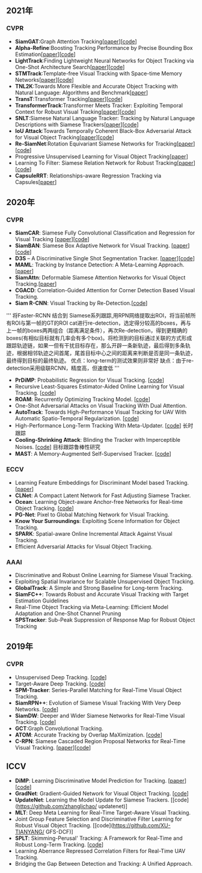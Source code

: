 
## 2021年
### CVPR
- **SiamGAT**:Graph Attention Tracking[[paper](https://arxiv.org/abs/2011.11204)][[code](https://github.com/ohhhyeahhh/SiamGAT)]
- **Alpha-Refine**:Boosting Tracking Performance by Precise Bounding Box Estimation[[paper](https://arxiv.org/abs/2012.06815)][[code](https://github.com/MasterBin-IIAU/AlphaRefine)]
- **LightTrack**:Finding Lightweight Neural Networks for Object Tracking via One-Shot Architecture Search[[paper](https://arxiv.org/abs/2104.14545)][[code](https://github.com/researchmm/LightTrack)]
- **STMTrack**:Template-free Visual Tracking with Space-time Memory Networks[[paper](https://arxiv.org/abs/2104.00324)][[code](https://github.com/fzh0917/STMTrack)]
- **TNL2K**:Towards More Flexible and Accurate Object Tracking with Natural Language: Algorithms and Benchmark[[paper](https://arxiv.org/abs/2103.16746)]
- **TransT**:Transformer Tracking[[paper](https://arxiv.org/abs/2103.15436)][[code](https://github.com/chenxin-dlut/TransT)]
- **TransformerTrack**:Transformer Meets Tracker: Exploiting Temporal Context for Robust Visual Tracking[[paper](https://arxiv.org/pdf/2103.11681)][[code](https://github.com/594422814/TransformerTrack)]
- **SNLT**:Siamese Natural Language Tracker: Tracking by Natural Language Descriptions with Siamese Trackers[[paper](https://arxiv.org/pdf/1912.02048.pdf)][[code](https://github.com/fredfung007/snlt)]
- **IoU Attack**:Towards Temporally Coherent Black-Box Adversarial Attack for Visual Object Tracking[[paper](https://arxiv.org/pdf/2103.14938.pdf)][[code](https://github.com/VISION-SJTU/IoUattack)]
- **Re-SiamNet**:Rotation Equivariant Siamese Networks for Tracking[[paper](https://arxiv.org/abs/2012.13078)][[code](https://github.com/dkgupta90/re-siamnet)]
- Progressive Unsupervised Learning for Visual Object Tracking[[paper](https://openaccess.thecvf.com/content/CVPR2021/papers/Wu_Progressive_Unsupervised_Learning_for_Visual_Object_Tracking_CVPR_2021_paper.pdf)]
- Learning To Filter: Siamese Relation Network for Robust Tracking[[paper](http://arxiv.org/abs/2104.00829)][[code](https://github.com/hqucv/siamrn)]
- **CapsuleRRT**: Relationships-aware Regression Tracking via Capsules[[paper](https://openaccess.thecvf.com/content/CVPR2021/papers/Ma_CapsuleRRT_Relationships-Aware_Regression_Tracking_via_Capsules_CVPR_2021_paper.pdf)]


## 2020年
### CVPR
- **SiamCAR**: Siamese Fully Convolutional Classification and Regression for Visual Tracking [[paper](https://openaccess.thecvf.com/content_CVPR_2020/html/Guo_SiamCAR_Siamese_Fully_Convolutional_Classification_and_Regression_for_Visual_Tracking_CVPR_2020_paper.html)][[code](https://github.com/ohhhyeahhh/SiamCAR)]
- **SiamBAN**: Siamese Box Adaptive Network for Visual Tracking. [[paper](https://github.com/hqucv/siamban)][[code](https://github.com/hqucv/siamban)]
- **D3S** – A Discriminative Single Shot Segmentation Tracker. [[paper](https://arxiv.org/abs/1911.08862)][[code](https://github.com/alanlukezic/d3s)]
- **MAML**: Tracking by Instance Detection: A Meta-Learning Approach. [[paper](https://arxiv.org/abs/2004.00830)]
- **SiamAttn**: Deformable Siamese Attention Networks for Visual Object Tracking.[[paper](https://openaccess.thecvf.com/content_CVPR_2020/papers/Yu_Deformable_Siamese_Attention_Networks_for_Visual_Object_Tracking_CVPR_2020_paper.pdf)]
- **CGACD**: Correlation-Guided Attention for Corner Detection Based Visual Tracking.
- **Siam R-CNN**: Visual Tracking by Re-Detection.[[code](http://www.vision.rwth-aachen.de/page/siamrcnn)]

'''
将Faster-RCNN 结合到 Siamese系列跟踪,用RPN网络提取出ROI，将当前帧所有ROI与第一帧的GT的ROI cat进行re-detection，选定得分较高的boxes，再与上一帧的boxes两两组合（距离满足条件），再次Re-detection，得到更精确的boxes(有相似目标就有几率会有多个box)。将检测到的目标通过关联的方式形成跟踪轨迹链，如果一但有干扰目标存在，那么开辟一条新轨迹，最后得到多条轨迹，根据相邻轨迹之间首尾，尾首目标中心之间的距离来判断是否是同一条轨迹，最终得到目标的最终轨迹。
优点：long-term的测试效果则非常好
缺点：由于re-detection采用级联RCNN，精度高，但速度低
'''

- **PrDiMP**: Probabilistic Regression for Visual Tracking. [[code](https://github.com/visionml/pytracking)]
- Recursive Least-Squares Estimator-Aided Online Learning for Visual Tracking. [[code](https://github.com/Amgao/RLS-RTMDNet)]
- **ROAM**: Recurrently Optimizing Tracking Model. [[code](https://github.com/skyoung/ROAM)]
- One-Shot Adversarial Attacks on Visual Tracking With Dual Attention.
- **AutoTrack**: Towards High-Performance Visual Tracking for UAV With Automatic Spatio-Temporal Regularization. [[code](https://github.com/vision4robotics/AutoTrack)]
- High-Performance Long-Term Tracking With Meta-Updater. [[code](https://github.com/Daikenan/LTMU)]
长时跟踪
- **Cooling-Shrinking Attack**: Blinding the Tracker with Imperceptible Noises. [[code](https://github.com/MasterBin-IIAU/CSA)]
目标跟踪鲁棒性研究
- **MAST**: A Memory-Augmented Self-Supervised Tracker. [[code](https://github.com/zlai0/MAST)]

### ECCV
- Learning Feature Embeddings for Discriminant Model based Tracking. [[paper](https://arxiv.org/pdf/1906.10414v2)]
- **CLNet**: A Compact Latent Network for Fast Adjusting Siamese Tracker. 
- **Ocean**: Learning Object-aware Anchor-free Networks for Real-time Object Tracking. [[code](https://github.com/researchmm/TracKit)]
- **PG-Net**: Pixel to Global Matching Network for
Visual Tracking. 
- **Know Your Surroundings**: Exploiting Scene Information for Object Tracking.
- **SPARK**: Spatial-aware Online Incremental Attack Against Visual Tracking.
- Efficient Adversarial Attacks for Visual Object Tracking.

### AAAI
- Discriminative and Robust Online Learning for Siamese Visual Tracking.
- Exploiting Spatial Invariance for Scalable Unsupervised Object Tracking.
- **GlobalTrack**: A Simple and Strong Baseline for Long-term Tracking.
- **SiamFC++**: Towards Robust and Accurate Visual Tracking with Target Estimation Guidelines
- Real-Time Object Tracking via Meta-Learning: Efficient Model Adaptation and One-Shot Channel Pruning
- **SPSTracker**: Sub-Peak Suppression of Response Map for Robust Object Tracking

## 2019年

### CVPR
- Unsupervised Deep Tracking. [[code](https://github.com/594422814/UDT)]
- Target-Aware Deep Tracking. [[code](https://github.com/XinLi-zn/TADT)]
- **SPM-Tracker**: Series-Parallel Matching for Real-Time Visual Object Tracking. 
- **SiamRPN++**: Evolution of Siamese Visual Tracking With Very Deep Networks. [[code](https://github.com/STVIR/pysot)]
- **SiamDW**: Deeper and Wider Siamese Networks for Real-Time Visual Tracking. [[code](https://github.com/researchmm/SiamDW)]
- **GCT**:Graph Convolutional Tracking. 
- **ATOM**: Accurate Tracking by Overlap MaXimization. [[code](https://github.com/visionml/pytracking)]
- **C-RPN**: Siamese Cascaded Region Proposal Networks for Real-Time Visual Tracking. [[paper](https://arxiv.org/pdf/1812.06148.pdf)][[code](https://bitbucket.org/hengfan/crpn/src/master/)]


## ICCV
- **DiMP**: Learning Discriminative Model Prediction for Tracking. [[paper](https://arxiv.org/pdf/1904.07220.pdf)] [[code](https://github.com/visionml/pytracking)]
- **GradNet**: Gradient-Guided Network for Visual Object Tracking. [[code](https://github.com/LPXTT/GradNet-Tensorflow)]
- **UpdateNet**: Learning the Model Update for Siamese Trackers. [[code](https://github.com/zhanglichao/
updatenet)]
- **MLT**: Deep Meta Learning for Real-Time Target-Aware Visual Tracking.
- Joint Group Feature Selection and Discriminative Filter Learning for Robust Visual Object Tracking. [[code](https://github.com/XU-TIANYANG/
GFS-DCF)]
- **SPLT**: Skimming-Perusal' Tracking: A Framework for Real-Time and Robust Long-Term Tracking. [[code](https://github.com/iiau-tracker/SPLT)]
- Learning Aberrance Repressed Correlation Filters for Real-Time UAV Tracking.
- Bridging the Gap Between Detection and Tracking: A Unified Approach.

